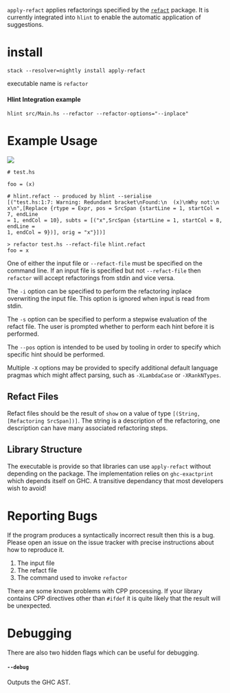 `apply-refact` applies refactorings specified by the
[`refact`](https://hackage.haskell.org/package/refact) package. It is currently
integrated into `hlint` to enable the automatic application of suggestions.

# install

```shell
stack --resolver=nightly install apply-refact
```

executable name is `refactor`

#### Hlint Integration example

```shell
hlint src/Main.hs --refactor --refactor-options="--inplace"
```

# Example Usage

<img src="http://i.imgur.com/7YXoVft.gif">

```
# test.hs

foo = (x)

# hlint.refact -- produced by hlint --serialise
[("test.hs:1:7: Warning: Redundant bracket\nFound:\n  (x)\nWhy not:\n
x\n",[Replace {rtype = Expr, pos = SrcSpan {startLine = 1, startCol = 7, endLine
= 1, endCol = 10}, subts = [("x",SrcSpan {startLine = 1, startCol = 8, endLine =
1, endCol = 9})], orig = "x"}])]

> refactor test.hs --refact-file hlint.refact
foo = x
```

One of either the input file or `--refact-file` must be specified on the command
line. If an input file is specified but not `--refact-file` then `refactor` will
accept refactorings from stdin and vice versa.

The `-i` option can be specified to perform the refactoring inplace overwriting
the input file. This option is ignored when input is read from stdin.

The `-s` option can be specified to perform a stepwise evaluation of the refact
file. The user is prompted whether to perform each hint before it is performed.

The `--pos` option is intended to be used by tooling in order to specify which
specific hint should be performed.

Multiple `-X` options may be provided to specify additional default language pragmas which might affect parsing, such as `-XLambdaCase` or `-XRankNTypes`.

## Refact Files

Refact files should be the result of `show` on a value of type `[(String,
[Refactoring SrcSpan])]`. The string is a description of the refactoring, one
description can have many associated refactoring steps.


## Library Structure

The executable is provide so that libraries can use `apply-refact` without depending on the package.
The implementation relies on `ghc-exactprint` which depends itself on GHC. A
transitive dependancy that most developers wish to avoid!


# Reporting Bugs

If the program produces a syntactically incorrect result then this is a bug.
Please open an issue on the issue tracker with precise instructions about how to
reproduce it.

1. The input file
2. The refact file
3. The command used to invoke `refactor`

There are some known problems with CPP processing. If your library contains CPP
directives other than `#ifdef` it is quite likely that the result will be
unexpected.

# Debugging

There are also two hidden flags which can be useful for debugging.

#### `--debug`

Outputs the GHC AST.
